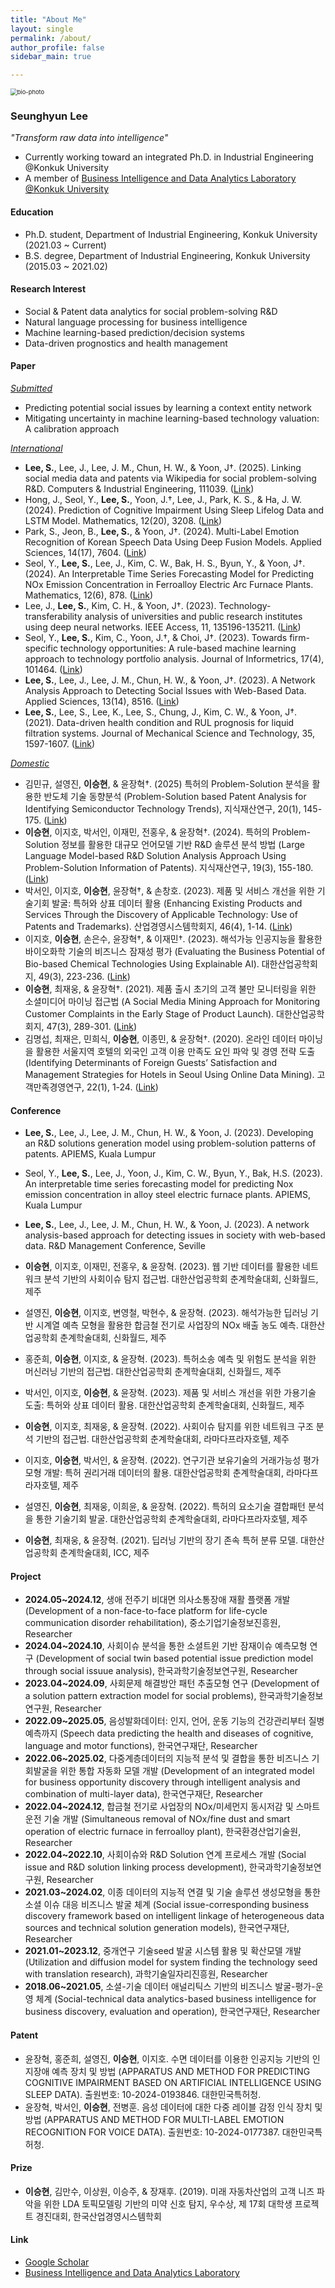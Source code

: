 ```yaml
---
title: "About Me"
layout: single
permalink: /about/
author_profile: false
sidebar_main: true

---
```




<img src="../images/about/bio-photo-1744384444624-2.jpg" alt="bio-photo" style="zoom: 67%;" class="align-center" />

### Seunghyun Lee

*"Transform raw data into intelligence"*

- Currently working toward an integrated Ph.D. in Industrial Engineering @Konkuk University
- A member of [Business Intelligence and Data Analytics Laboratory @Konkuk University](https://sites.google.com/view/kkbizintelligence/lab-home?authuser=0)



#### Education

- Ph.D. student, Department of Industrial Engineering, Konkuk University (2021.03 ~ Current)
- B.S. degree, Department of Industrial Engineering, Konkuk University (2015.03 ~ 2021.02)



#### Research Interest

- Social & Patent data analytics for social problem-solving R&D
- Natural language processing for business intelligence
- Machine learning-based prediction/decision systems
- Data-driven prognostics and health management



#### Paper

*<u>Submitted</u>*

- Predicting potential social issues by learning a context entity network
- Mitigating uncertainty in machine learning-based technology valuation: A calibration approach

*<u>International</u>*

- **Lee, S.**, Lee, J., Lee, J. M., Chun, H. W., & Yoon, J†. (2025). Linking social media data and patents via Wikipedia for social problem-solving R&D. Computers & Industrial Engineering, 111039. ([Link](https://www.sciencedirect.com/science/article/pii/S0360835225001858))
- Hong, J., Seol, Y., **Lee, S.**, Yoon, J.†, Lee, J., Park, K. S., & Ha, J. W. (2024). Prediction of Cognitive Impairment Using Sleep Lifelog Data and LSTM Model. Mathematics, 12(20), 3208. ([Link](https://www.mdpi.com/2227-7390/12/20/3208))
- Park, S., Jeon, B., **Lee, S.**, & Yoon, J†. (2024). Multi-Label Emotion Recognition of Korean Speech Data Using Deep Fusion Models. Applied Sciences, 14(17), 7604. ([Link](https://www.mdpi.com/2076-3417/14/17/7604))
- Seol, Y., **Lee, S.**, Lee, J., Kim, C. W., Bak, H. S., Byun, Y., & Yoon, J†. (2024). An Interpretable Time Series Forecasting Model for Predicting NOx Emission Concentration in Ferroalloy Electric Arc Furnace Plants. Mathematics, 12(6), 878. ([Link](https://www.mdpi.com/2227-7390/12/6/878))
- Lee, J., **Lee, S.**, Kim, C. H., & Yoon, J†. (2023). Technology-transferability analysis of universities and public research institutes using deep neural networks. IEEE Access, 11, 135196-135211. ([Link](https://ieeexplore.ieee.org/abstract/document/10335185))
- Seol, Y., **Lee, S.**, Kim, C., Yoon, J.†, & Choi, J†. (2023). Towards firm-specific technology opportunities: A rule-based machine learning approach to technology portfolio analysis. Journal of Informetrics, 17(4), 101464. ([Link](https://www.sciencedirect.com/science/article/pii/S1751157723000895))
- **Lee, S.**, Lee, J., Lee, J. M., Chun, H. W., & Yoon, J†. (2023). A Network Analysis Approach to Detecting Social Issues with Web-Based Data. Applied Sciences, 13(14), 8516. ([Link](https://www.mdpi.com/2076-3417/13/14/8516))
- **Lee, S.**, Lee, S., Lee, K., Lee, S., Chung, J., Kim, C. W., & Yoon, J†. (2021). Data-driven health condition and RUL prognosis for liquid filtration systems. Journal of Mechanical Science and Technology, 35, 1597-1607. ([Link](https://link.springer.com/article/10.1007/s12206-021-0323-8))

*<u>Domestic</u>*

- 김민규, 설영진, **이승현**, & 윤장혁†. (2025) 특허의 Problem-Solution 분석을 활용한 반도체 기술 동향분석 (Problem-Solution based Patent Analysis for Identifying Semiconductor Technology Trends), 지식재산연구, 20(1), 145-175. ([Link](https://www.kci.go.kr/kciportal/ci/sereArticleSearch/ciSereArtiView.kci?sereArticleSearchBean.artiId=ART003184635))
- **이승현**, 이지호, 박서인, 이재민, 전홍우, & 윤장혁†. (2024). 특허의 Problem-Solution 정보를 활용한 대규모 언어모델 기반 R&D 솔루션 분석 방법 (Large Language Model-based R&D Solution Analysis Approach Using Problem-Solution Information of Patents). 지식재산연구, 19(3), 155-180. ([Link](https://www.kci.go.kr/kciportal/ci/sereArticleSearch/ciSereArtiView.kci?sereArticleSearchBean.artiId=ART003118399))
- 박서인, 이지호, **이승현**, 윤장혁†, & 손창호. (2023). 제품 및 서비스 개선을 위한 기술기회 발굴: 특허와 상표 데이터 활용 (Enhancing Existing Products and Services Through the Discovery of Applicable Technology: Use of Patents and Trademarks). 산업경영시스템학회지, 46(4), 1-14. ([Link](https://www.kci.go.kr/kciportal/ci/sereArticleSearch/ciSereArtiView.kci?sereArticleSearchBean.artiId=ART003031521))
- 이지호, **이승현**, 손은수, 윤장혁†, & 이재민†. (2023). 해석가능 인공지능을 활용한 바이오화학 기술의 비즈니스 잠재성 평가 (Evaluating the Business Potential of Bio-based Chemical Technologies Using Explainable AI). 대한산업공학회지, 49(3), 223-236. ([Link](https://www.dbpia.co.kr/journal/articleDetail?nodeId=NODE11435015))
- **이승현**, 최재웅, & 윤장혁†. (2021). 제품 출시 초기의 고객 불만 모니터링을 위한 소셜미디어 마이닝 접근법 (A Social Media Mining Approach for Monitoring Customer Complaints in the Early Stage of Product Launch). 대한산업공학회지, 47(3), 289-301. ([Link](https://www.dbpia.co.kr/journal/articleDetail?nodeId=NODE10566184))
- 김명섭, 최재은, 민희식, **이승현**, 이종민, & 윤장혁†. (2020). 온라인 데이터 마이닝을 활용한 서울지역 호텔의 외국인 고객 이용 만족도 요인 파악 및 경영 전략 도출 (Identifying Determinants of Foreign Guests’ Satisfaction and Management Strategies for Hotels in Seoul Using Online Data Mining). 고객만족경영연구, 22(1), 1-24. ([Link](https://kiss.kstudy.com/Detail/Ar?key=3771309))



#### Conference

- **Lee, S.**, Lee, J., Lee, J. M., Chun, H. W., & Yoon, J. (2023). Developing an R&D solutions generation model using problem-solution patterns of patents. APIEMS, Kuala Lumpur

- Seol, Y., **Lee, S.**, Lee, J., Yoon, J., Kim, C. W., Byun, Y., Bak, H.S. (2023). An interpretable time series forecasting model for predicting Nox emission concentration in alloy steel electric furnace plants. APIEMS, Kuala Lumpur
- **Lee, S.**, Lee, J., Lee, J. M., Chun, H. W., & Yoon, J. (2023). A network analysis-based approach for detecting issues in society with web-based data. R&D Management Conference, Seville
- **이승현**, 이지호, 이재민, 전홍우, & 윤장혁. (2023). 웹 기반 데이터를 활용한 네트워크 분석 기반의 사회이슈 탐지 접근법. 대한산업공학회 춘계학술대회, 신화월드, 제주
- 설영진, **이승현**, 이지호, 변영철, 박현수, & 윤장혁. (2023). 해석가능한 딥러닝 기반 시계열 예측 모형을 활용한 합금철 전기로 사업장의 NOx 배출 농도 예측. 대한산업공학회 춘계학술대회, 신화월드, 제주
- 홍준희, **이승현**, 이지호, & 윤장혁. (2023). 특허소송 예측 및 위험도 분석을 위한 머신러닝 기반의 접근법. 대한산업공학회 춘계학술대회, 신화월드, 제주
- 박서인, 이지호, **이승현**, & 윤장혁. (2023). 제품 및 서비스 개선을 위한 가용기술 도출: 특허와 상표 데이터 활용. 대한산업공학회 춘계학술대회, 신화월드, 제주
- **이승현**, 이지호, 최재웅, & 윤장혁. (2022). 사회이슈 탐지를 위한 네트워크 구조 분석 기반의 접근법. 대한산업공학회 춘계학술대회, 라마다프라자호텔, 제주
- 이지호, **이승현**, 박서인, & 윤장혁. (2022). 연구기관 보유기술의 거래가능성 평가모형 개발: 특허 권리거래 데이터의 활용. 대한산업공학회 춘계학술대회, 라마다프라자호텔, 제주
- 설영진, **이승현**, 최재웅, 이희윤, & 윤장혁. (2022). 특허의 요소기술 결합패턴 분석을 통한 기술기회 발굴. 대한산업공학회 춘계학술대회, 라마다프라자호텔, 제주
- **이승현**, 최재웅, & 윤장혁. (2021). 딥러닝 기반의 장기 존속 특허 분류 모델. 대한산업공학회 춘계학술대회, ICC, 제주



#### Project

- **2024.05~2024.12**, 생애 전주기 비대면 의사소통장애 재활 플랫폼 개발 (Development of a non-face-to-face platform for life-cycle communication disorder rehabilitation), 중소기업기술정보진흥원, Researcher
- **2024.04~2024.10**, 사회이슈 분석을 통한 소셜트윈 기반 잠재이슈 예측모형 연구 (Development of social twin based potential issue prediction model  through social issuue analysis), 한국과학기술정보연구원, Researcher
- **2023.04~2024.09**, 사회문제 해결방안 패턴 추출모형 연구 (Development of a solution pattern extraction model for social problems), 한국과학기술정보연구원, Researcher
- **2022.09~2025.05**, 음성발화데이터: 인지, 언어, 운동 기능의 건강관리부터 질병 예측까지 (Speech data predicting the health and diseases of cognitive, language and motor functions), 한국연구재단, Researcher
- **2022.06~2025.02**, 다중계층데이터의 지능적 분석 및 결합을 통한 비즈니스 기회발굴을 위한 통합 자동화 모델 개발 (Development of an integrated model for business opportunity discovery through intelligent analysis and combination of multi-layer data), 한국연구재단, Researcher
- **2022.04~2024.12**, 합금철 전기로 사업장의 NOx/미세먼지 동시저감 및 스마트 운전 기술 개발 (Simultaneous removal of NOx/fine dust and smart operation of electric furnace in ferroalloy plant), 한국환경산업기술원, Researcher
- **2022.04~2022.10**, 사회이슈와 R&D Solution 연계 프로세스 개발 (Social issue and R&D solution linking process development), 한국과학기술정보연구원, Researcher
- **2021.03~2024.02**, 이종 데이터의 지능적 연결 및 기술 솔루션 생성모형을 통한 소셜 이슈 대응 비즈니스 발굴 체계 (Social issue-corresponding business discovery framework based on intelligent linkage of heterogeneous data sources and technical solution generation models), 한국연구재단, Researcher
- **2021.01~2023.12**, 중개연구 기술seed 발굴 시스템 활용 및 확산모델 개발 (Utilization and diffusion model for system finding the technology seed with translation research), 과학기술일자리진흥원, Researcher
- **2018.06~2021.05**, 소셜-기술 데이터 애널리틱스 기반의 비즈니스 발굴-평가-운영 체계 (Social-technical data analytics-based business intelligence for business discovery, evaluation and operation), 한국연구재단, Researcher



#### Patent

- 윤장혁, 홍준희, 설영진, **이승현**, 이지호. 수면 데이터를 이용한 인공지능 기반의 인지장애 예측 장치 및 방법 (APPARATUS AND METHOD FOR PREDICTING COGNITIVE IMPAIRMENT BASED ON ARTIFICIAL INTELLIGENCE USING SLEEP DATA). 출원번호: 10-2024-0193846. 대한민국특허청.
- 윤장혁, 박서인, **이승현**, 전병훈. 음성 데이터에 대한 다중 레이블 감정 인식 장치 및 방법 (APPARATUS AND METHOD FOR MULTI-LABEL EMOTION RECOGNITION FOR VOICE DATA). 출원번호: 10-2024-0177387. 대한민국특허청.



#### Prize

- **이승현**, 김만수, 이상원, 이승주, & 장재후. (2019). 미래 자동차산업의 고객 니즈 파악을 위한 LDA 토픽모델링 기반의 미약 신호 탐지, 우수상, 제 17회 대학생 프로젝트 경진대회, 한국산업경영시스템학회



#### Link

- [Google Scholar](https://scholar.google.co.kr/citations?user=mOqXJDgAAAAJ&hl=ko)
- [Business Intelligence and Data Analytics Laboratory](https://sites.google.com/view/kkbizintelligence/lab-home?authuser=0)
